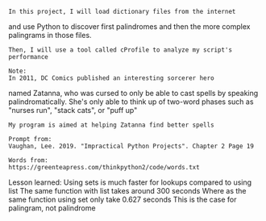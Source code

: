     In this project, I will load dictionary files from the internet 
and use Python to discover first palindromes and then the more complex
palingrams in those files.

    Then, I will use a tool called cProfile to analyze my script's performance

    Note: 
    In 2011, DC Comics published an interesting sorcerer hero
named Zatanna, who was cursed to only be able to cast spells by
speaking palindromatically. She's only able to think up of
two-word phases such as "nurses run", "stack cats", or "puff up"

    My program is aimed at helping Zatanna find better spells

    Prompt from:
    Vaughan, Lee. 2019. "Impractical Python Projects". Chapter 2 Page 19

    Words from:
    https://greenteapress.com/thinkpython2/code/words.txt 

Lesson learned:
    Using sets is much faster for lookups compared to using list
    The same function with list takes around 300 seconds
    Where as the same function using set only take 0.627 seconds
    This is the case for palingram, not palindrome